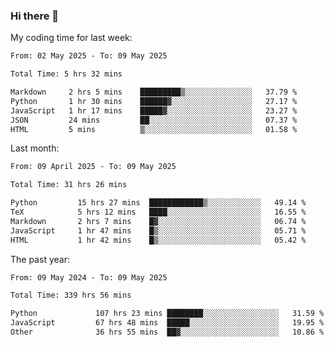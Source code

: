 ### Hi there 👋

My coding time for last week:

<!--START_SECTION:week-->

```txt
From: 02 May 2025 - To: 09 May 2025

Total Time: 5 hrs 32 mins

Markdown     2 hrs 5 mins    █████████▒░░░░░░░░░░░░░░░   37.79 %
Python       1 hr 30 mins    ██████▓░░░░░░░░░░░░░░░░░░   27.17 %
JavaScript   1 hr 17 mins    █████▓░░░░░░░░░░░░░░░░░░░   23.27 %
JSON         24 mins         ██░░░░░░░░░░░░░░░░░░░░░░░   07.37 %
HTML         5 mins          ▒░░░░░░░░░░░░░░░░░░░░░░░░   01.58 %
```

<!--END_SECTION:week-->

Last month:

<!--START_SECTION:month-->

```txt
From: 09 April 2025 - To: 09 May 2025

Total Time: 31 hrs 26 mins

Python         15 hrs 27 mins  ████████████▒░░░░░░░░░░░░   49.14 %
TeX            5 hrs 12 mins   ████░░░░░░░░░░░░░░░░░░░░░   16.55 %
Markdown       2 hrs 7 mins    █▓░░░░░░░░░░░░░░░░░░░░░░░   06.74 %
JavaScript     1 hr 47 mins    █▒░░░░░░░░░░░░░░░░░░░░░░░   05.71 %
HTML           1 hr 42 mins    █▒░░░░░░░░░░░░░░░░░░░░░░░   05.42 %
```

<!--END_SECTION:month-->

The past year:

<!--START_SECTION:year-->

```txt
From: 09 May 2024 - To: 09 May 2025

Total Time: 339 hrs 56 mins

Python             107 hrs 23 mins ████████░░░░░░░░░░░░░░░░░   31.59 %
JavaScript         67 hrs 48 mins  █████░░░░░░░░░░░░░░░░░░░░   19.95 %
Other              36 hrs 55 mins  ██▓░░░░░░░░░░░░░░░░░░░░░░   10.86 %
```

<!--END_SECTION:year-->
